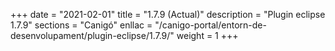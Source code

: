 +++
date        = "2021-02-01"
title       = "1.7.9 (Actual)"
description = "Plugin eclipse 1.7.9"
sections    = "Canigó"
enllac		= "/canigo-portal/entorn-de-desenvolupament/plugin-eclipse/1.7.9/"
weight		= 1
+++
